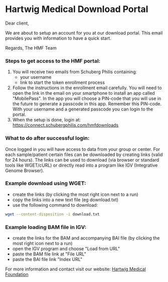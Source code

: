 # Hartwig Medical Download Portal

Dear client,

We are about to setup an account for you at our download portal. This email provides you with information to have a quick start.

Regards,
The HMF Team


### Steps to get access to the HMF portal:
1. You will receive two emails from Schuberg Philis containing:
    - your username
    - link to start the token enrollment process
2. Follow the instructions in the enrollment email carefully. You will need to open the link in the email on your smartphone to install an app called "MobilePass". In the app you will choose a PIN-code that you will use in the future to generate a passcode in this app. Remember this PIN-code. With your username and a generated passcode you can login to the portal.
3. When the setup is done, login at: https://connect.schubergphilis.com/hmfdownloads

### What to do after successful login:
Once logged in you will have access to data from your group or center. For each sample/patient certain files can be downloaded by creating links (valid for 24 hours). The links can be used to download (via browser or standard tools like WGET/cURL) or directly read into a program like IGV (Integrative Genome Browser).

### Example download using WGET:
- create the links (by clicking the most right icon next to a run)
- copy the links into a new text file (eg download.txt)
- use the following command to download: 
```sh
wget --content-disposition -i download.txt
```

### Example loading BAM file in IGV:
- create the links for the BAM and accompanying BAI file (by clicking the most right icon next to a run)
- open the IGV program and choose "Load from URL"
- paste the BAM file link at "File URL"
- paste the BAI file link "Index URL"

For more information and contact visit our website:
[Hartwig Medical Foundation](https://www.hartwigmedicalfoundation.nl)
